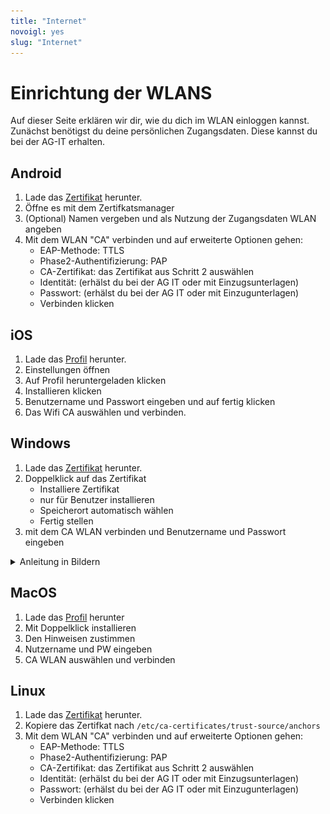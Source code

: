 ```yaml
---
title: "Internet"
novoigl: yes
slug: "Internet"
---
```


# Einrichtung der WLANS

Auf dieser Seite erklären wir dir, wie du dich im WLAN einloggen kannst.   
Zunächst benötigst du deine persönlichen Zugangsdaten. Diese kannst du bei der AG-IT erhalten.

## Android

1. Lade das [Zertifikat](ca.crt) herunter.
2. Öffne es mit dem Zertifkatsmanager
3. (Optional) Namen vergeben und als Nutzung der Zugangsdaten WLAN angeben
4. Mit dem WLAN "CA" verbinden und auf erweiterte Optionen gehen:
    - EAP-Methode: TTLS
    - Phase2-Authentifizierung: PAP
    - CA-Zertifikat: das Zertifikat aus Schritt 2 auswählen
    - Identität: (erhälst du bei der AG IT oder mit Einzugsunterlagen)
    - Passwort: (erhälst du bei der AG IT oder mit Einzugunterlagen)
    - Verbinden klicken

## iOS

1. Lade das [Profil](ca_wifi.mobileconfig) herunter.
2. Einstellungen öffnen
3. Auf Profil heruntergeladen klicken
4. Installieren klicken
5. Benutzername und Passwort eingeben und auf fertig klicken
6. Das Wifi CA auswählen und verbinden.

## Windows

1. Lade das [Zertifikat](ca.crt) herunter.
2. Doppelklick auf das Zertifikat
    - Installiere Zertifikat
    - nur für Benutzer installieren
    - Speicherort automatisch wählen
    - Fertig stellen
3. mit dem CA WLAN verbinden und Benutzername und Passwort eingeben
<details>
<summary>Anleitung in Bildern</summary>
<div>
   <img width="49%" src="Windows0.png" alt="pic1">
   <img width="49%" src="Windows1.png" alt="pic1">
</div>
<div>
   <img width="49%" src="Windows2.png" alt="pic1">
   <img width="49%" src="Windows3.png" alt="pic1">
</div>
</details>


## MacOS

1. Lade das [Profil](ca_wifi.mobileconfig) herunter
2. Mit Doppelklick installieren
3. Den Hinweisen zustimmen
4. Nutzername und PW eingeben
5. CA WLAN auswählen und verbinden

## Linux

1. Lade das [Zertifikat](ca.crt) herunter.
2. Kopiere das Zertifkat nach `/etc/ca-certificates/trust-source/anchors`
3. Mit dem WLAN "CA" verbinden und auf erweiterte Optionen gehen:
    - EAP-Methode: TTLS
    - Phase2-Authentifizierung: PAP
    - CA-Zertifikat: das Zertifikat aus Schritt 2 auswählen
    - Identität: (erhälst du bei der AG IT oder mit Einzugsunterlagen)
    - Passwort: (erhälst du bei der AG IT oder mit Einzugunterlagen)
    - Verbinden klicken

